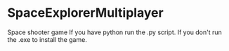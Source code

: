 # SpaceExplorerMultiplayer
 Space shooter game
If you have python run the .py script. If you don't run the .exe to install the game.
